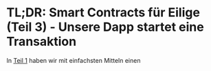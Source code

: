 # TL;DR: Smart Contracts für Eilige (Teil 3) - Unsere Dapp startet eine Transaktion

In [Teil 1](https://www.iteratec.de/tech-blog/artikel/news/tldr-smart-contracts-fuer-eilige-teil-1-1/) haben wir mit einfachsten Mitteln einen 

<!--stackedit_data:
eyJoaXN0b3J5IjpbMTQ2MTUxMDIwNSwxMzM2MTg4ODgwLC0zOT
U3MjM3ODJdfQ==
-->